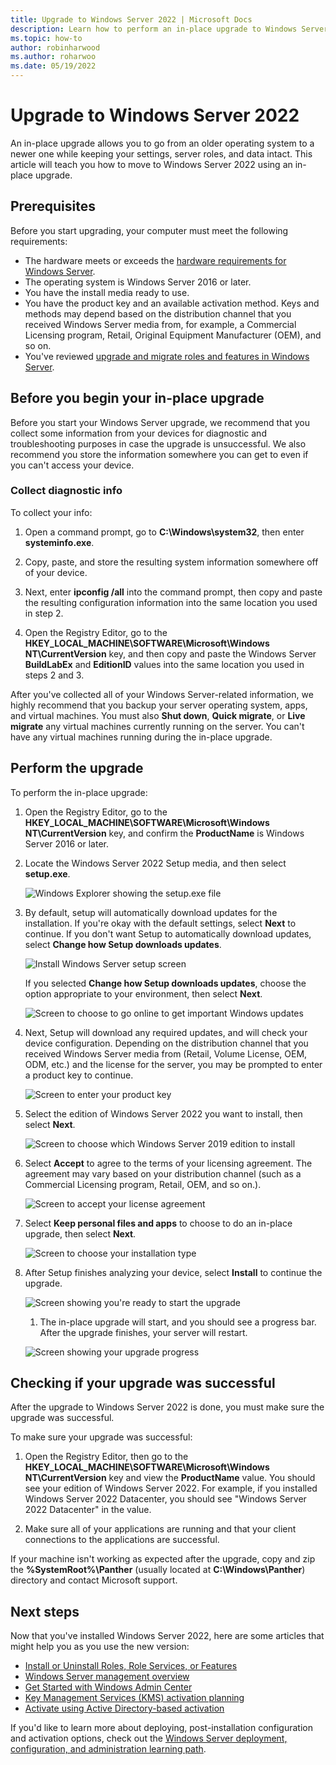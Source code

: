 ```yaml
---
title: Upgrade to Windows Server 2022 | Microsoft Docs
description: Learn how to perform an in-place upgrade to Windows Server 2022.
ms.topic: how-to
author: robinharwood
ms.author: roharwoo
ms.date: 05/19/2022
---
```


# Upgrade to Windows Server 2022

An in-place upgrade allows you to go from an older operating system to a newer one while keeping your settings, server roles, and data intact. This article will teach you how to move to Windows Server 2022 using an in-place upgrade.

## Prerequisites

Before you start upgrading, your computer must meet the following requirements:

- The hardware meets or exceeds the [hardware requirements for Windows Server](hardware-requirements.md).
- The operating system is Windows Server 2016 or later.
- You have the install media ready to use.
- You have the product key and an available activation method. Keys and methods may depend based on the distribution channel that you received Windows Server media from, for example, a Commercial Licensing program, Retail, Original Equipment Manufacturer (OEM), and so on.
- You've reviewed [upgrade and migrate roles and features in Windows Server](upgrade-migrate-roles-features.md).

## Before you begin your in-place upgrade

Before you start your Windows Server upgrade, we recommend that you collect some information from your devices for diagnostic and troubleshooting purposes in case the upgrade is unsuccessful. We also recommend you store the information somewhere you can get to even if you can't access your device.

### Collect diagnostic info

To collect your info:

1. Open a command prompt, go to **C:\Windows\system32**, then enter **systeminfo.exe**.

1. Copy, paste, and store the resulting system information somewhere off of your device.

1. Next, enter **ipconfig /all** into the command prompt, then copy and paste the resulting configuration information into the same location you used in step 2.

1. Open the Registry Editor, go to the **HKEY_LOCAL_MACHINE\SOFTWARE\Microsoft\Windows NT\CurrentVersion** key, and then copy and paste the Windows Server **BuildLabEx** and **EditionID** values into the same location you used in steps 2 and 3.

After you've collected all of your Windows Server-related information, we highly recommend that you backup your server operating system, apps, and virtual machines. You must also **Shut down**, **Quick migrate**, or **Live migrate** any virtual machines currently running on the server. You can't have any virtual machines running during the in-place upgrade.

## Perform the upgrade

To perform the in-place upgrade:

1. Open the Registry Editor, go to the **HKEY_LOCAL_MACHINE\SOFTWARE\Microsoft\Windows NT\CurrentVersion** key, and confirm the **ProductName** is Windows Server 2016 or later.

1. Locate the Windows Server 2022 Setup media, and then select **setup.exe**.

    ![Windows Explorer showing the setup.exe file](media/upgrade-2022/setup-2022-file-structure.png)

1. By default, setup will automatically download updates for the installation. If you're okay with the default settings, select **Next** to continue. If you don't want Setup to automatically download updates, select **Change how Setup downloads updates**.

    ![Install Windows Server setup screen](media/upgrade-2022/install-windows-server.png)

    If you selected **Change how Setup downloads updates**, choose the option appropriate to your environment, then select **Next**.

    ![Screen to choose to go online to get important Windows updates](media/upgrade-2022/download-updates-drivers-win-setup.png)

1. Next, Setup will download any required updates, and will check your device configuration. Depending on the distribution channel that you received Windows Server media from (Retail, Volume License, OEM, ODM, etc.) and the license for the server, you may be prompted to enter a product key to continue.

    ![Screen to enter your product key](media/upgrade-2022/product-key.png)

1. Select the edition of Windows Server 2022 you want to install, then select **Next**.

    ![Screen to choose which Windows Server 2019 edition to install](media/upgrade-2022/select-os-edition.png)

1. Select **Accept** to agree to the terms of your licensing agreement. The agreement may vary based on your distribution channel (such as a Commercial Licensing program, Retail, OEM, and so on.).

    ![Screen to accept your license agreement](media/upgrade-2022/license-terms.png)

1. Select **Keep personal files and apps** to choose to do an in-place upgrade, then select **Next**.

    ![Screen to choose your installation type](media/upgrade-2022/choose-install-upgrade.png)

1. After Setup finishes analyzing your device, select **Install** to continue the upgrade.

    ![Screen showing you're ready to start the upgrade](media/upgrade-2022/ready-to-install.png)

    1. The in-place upgrade will start, and you should see a progress bar. After the upgrade finishes, your server will restart.

    ![Screen showing your upgrade progress](media/upgrade-2022/upgrading-windows-with-progress.png)

## Checking if your upgrade was successful

After the upgrade to Windows Server 2022 is done, you must make sure the upgrade was successful.

To make sure your upgrade was successful:

1. Open the Registry Editor, then go to the **HKEY_LOCAL_MACHINE\SOFTWARE\Microsoft\Windows NT\CurrentVersion** key and view the **ProductName** value. You should see your edition of Windows Server 2022. For example, if you installed Windows Server 2022 Datacenter, you should see "Windows Server 2022 Datacenter" in the value.

2. Make sure all of your applications are running and that your client connections to the applications are successful.

If your machine isn't working as expected after the upgrade, copy and zip the **%SystemRoot%\Panther** (usually located at **C:\Windows\Panther**) directory and contact Microsoft support.

## Next steps

Now that you've installed Windows Server 2022, here are some articles that might help you as you use the new version:

- [Install or Uninstall Roles, Role Services, or Features](../administration/server-manager/install-or-uninstall-roles-role-services-or-features.md)
- [Windows Server management overview](../administration/overview.md)
- [Get Started with Windows Admin Center](../manage/windows-admin-center/use/get-started.md)
- [Key Management Services (KMS) activation planning](kms-activation-planning.md)
- [Activate using Active Directory-based activation](/windows/deployment/volume-activation/activate-using-active-directory-based-activation-client)

If you'd like to learn more about deploying, post-installation configuration and activation options, check out the [Windows Server deployment, configuration, and administration learning path](/learn/paths/windows-server-deployment-configuration-administration/).
